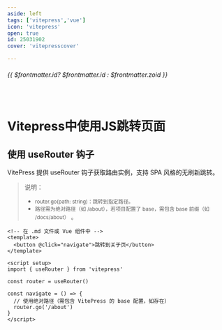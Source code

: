 ```yaml
---
aside: left
tags: ['vitepress','vue']
icon: 'vitepress'
open: true
id: 25031902
cover: 'vitepresscover'

---
```

 
######  {{ $frontmatter.id? $frontmatter.id : $frontmatter.zoid }}
 
<br/>

# Vitepress中使用JS跳转页面
 
## 使用 useRouter 钩子

VitePress 提供 useRouter 钩子获取路由实例，支持 SPA 风格的无刷新跳转。


> 说明：   
> - <small>router.go(path: string)：跳转到指定路径。</small>    
> - <small>路径需为绝对路径（如 /about），若项目配置了 base，需包含 base 前缀（如 /docs/about）</small> 。  

```vue
<!-- 在 .md 文件或 Vue 组件中 -->
<template>
  <button @click="navigate">跳转到关于页</button>
</template>

<script setup>
import { useRouter } from 'vitepress'

const router = useRouter()

const navigate = () => {
  // 使用绝对路径（需包含 VitePress 的 base 配置，如存在）
  router.go('/about')
}
</script>
```
